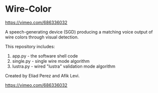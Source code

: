 # Wire-Color

https://vimeo.com/686336032

A speech-generating device (SGD) producing a matching voice output of wire colors through visual detection.

This repository includes:
  1. app.py - the software shell code
  2. single.py - single wire mode algorithm
  3. lustra.py - wired "lustra" validation mode algorithm

Created by Eliad Perez and Afik Levi.

https://vimeo.com/686336032
